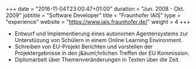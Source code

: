 +++
date = "2016-11-04T23:00:47+01:00"
duration = "Jun. 2008 - Okt. 2009"
jobtitle = "Software Developer"
title = "Fraunhofer IAIS"
type = "experience"
website = "https://www.iais.fraunhofer.de/"
weight = 4
+++
* Entwurf und Implementierung eines autonomen Agentensystems zur Unterst&uuml;zung von Sch&uuml;lern in einem Online Learning Environment.
* Schreiben von EU-Projekt Berichten und vorstellen der Projektergebnisse in den j&&auml;uml;hrlichen Treffen der EU Kommission.
* Diplomarbeit &uuml;ber Themenver&auml;nderungen in Texten &uuml;ber die Zeit.
